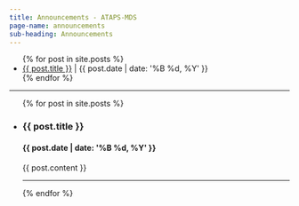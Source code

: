 ```yaml
---
title: Announcements - ATAPS-MDS
page-name: announcements
sub-heading: Announcements
---
```


<ul>
  {% for post in site.posts %}
    <li>
      <a href="#{{ post.url }}">{{ post.title }}</a><span> | {{ post.date | date: '%B %d, %Y' }}</span>
    </li>
  {% endfor %}
</ul>

<hr />
<div>
<ul class="l-communications-ul">
  {% for post in site.posts %}
    <li class="l-communications">
    <div id = "{{ post.url }}"><h3>{{ post.title }}</h3></div>
    <h4>{{ post.date | date: '%B %d, %Y' }}</h4>
	{{ post.content }}
	<hr />
</li>
  {% endfor %}
</ul>
</div>
